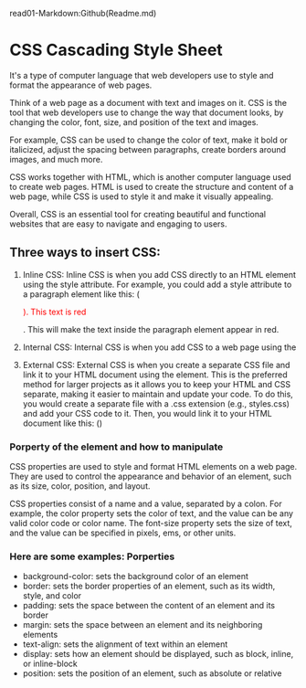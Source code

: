  read01-Markdown:Github(Readme.md) 

# CSS Cascading Style Sheet

 It's a type of computer language that web developers use to style and format the appearance of web pages.

Think of a web page as a document with text and images on it. CSS is the tool that web developers use to change the way that document looks, by changing the color, font, size, and position of the text and images.

For example, CSS can be used to change the color of text, make it bold or italicized, adjust the spacing between paragraphs, create borders around images, and much more.

CSS works together with HTML, which is another computer language used to create web pages. HTML is used to create the structure and content of a web page, while CSS is used to style it and make it visually appealing.

Overall, CSS is an essential tool for creating beautiful and functional websites that are easy to navigate and engaging to users.

## Three ways to insert CSS:

1. Inline CSS: Inline CSS is when you add CSS directly to an HTML element using the style attribute. For example, you could add a style attribute to a paragraph element like this: (<p style="color: red;">). This text is red</p>. This will make the text inside the paragraph element appear in red.

2. Internal CSS: Internal CSS is when you add CSS to a web page using the <style> element within the (<head> section) of an HTML document. For example, you could add the following code to the head section of your HTML document to style all paragraph elements to have red text: <style> p { color: red; } </style>

3. External CSS: External CSS is when you create a separate CSS file and link it to your HTML document using the <link> element. This is the preferred method for larger projects as it allows you to keep your HTML and CSS separate, making it easier to maintain and update your code. To do this, you would create a separate file with a .css extension (e.g., styles.css) and add your CSS code to it. Then, you would link it to your HTML document like this: 
 (<link rel="stylesheet" type="text/css" href="styles.css">)

### Porperty of the element and how to manipulate

CSS properties are used to style and format HTML elements on a web page. They are used to control the appearance and behavior of an element, such as its size, color, position, and layout.

CSS properties consist of a name and a value, separated by a colon. For example, the color property sets the color of text, and the value can be any valid color code or color name. The font-size property sets the size of text, and the value can be specified in pixels, ems, or other units.

### Here are some examples: **Porperties**

* background-color: sets the background color of an element
* border: sets the border properties of an element, such as its width, style, and color
* padding: sets the space between the content of an element and its border
* margin: sets the space between an element and its neighboring elements
* text-align: sets the alignment of text within an element
* display: sets how an element should be displayed, such as block, inline, or inline-block
* position: sets the position of an element, such as absolute or relative

